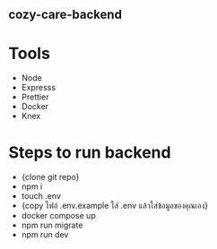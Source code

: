 ## cozy-care-backend

# Tools

- Node
- Expresss
- Prettier
- Docker
- Knex

# Steps to run backend

- {clone git repo}
- npm i
- touch .env
- {copy ไฟล์ .env.example ใส่ .env แล้วใส่ข้อมูลของคุณเอง}
- docker compose up
- npm run migrate
- npm run dev
